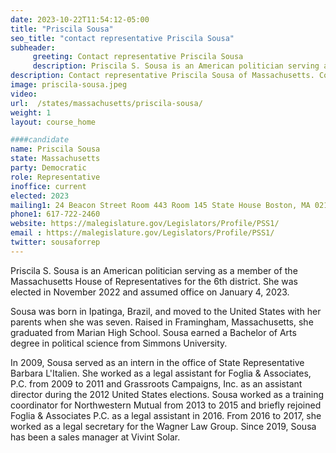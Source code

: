 ```yaml
---
date: 2023-10-22T11:54:12-05:00
title: "Priscila Sousa"
seo_title: "contact representative Priscila Sousa"
subheader:
     greeting: Contact representative Priscila Sousa
     description: Priscila S. Sousa is an American politician serving as a member of the Massachusetts House of Representatives for the 6th district. She was elected in November 2022 and assumed office on January 4, 2023.
description: Contact representative Priscila Sousa of Massachusetts. Contact information for Priscila Sousa includes email address, phone number, and mailing address.
image: priscila-sousa.jpeg
video:
url:  /states/massachusetts/priscila-sousa/
weight: 1
layout: course_home

####candidate
name: Priscila Sousa
state: Massachusetts
party: Democratic
role: Representative
inoffice: current
elected: 2023
mailing1: 24 Beacon Street Room 443 Room 145 State House Boston, MA 02133
phone1: 617-722-2460
website: https://malegislature.gov/Legislators/Profile/PSS1/
email : https://malegislature.gov/Legislators/Profile/PSS1/
twitter: sousaforrep
---
```


Priscila S. Sousa is an American politician serving as a member of the Massachusetts House of Representatives for the 6th district. She was elected in November 2022 and assumed office on January 4, 2023.

Sousa was born in Ipatinga, Brazil, and moved to the United States with her parents when she was seven. Raised in Framingham, Massachusetts, she graduated from Marian High School. Sousa earned a Bachelor of Arts degree in political science from Simmons University.

In 2009, Sousa served as an intern in the office of State Representative Barbara L'Italien. She worked as a legal assistant for Foglia & Associates, P.C. from 2009 to 2011 and Grassroots Campaigns, Inc. as an assistant director during the 2012 United States elections. Sousa worked as a training coordinator for Northwestern Mutual from 2013 to 2015 and briefly rejoined Foglia & Associates P.C. as a legal assistant in 2016. From 2016 to 2017, she worked as a legal secretary for the Wagner Law Group. Since 2019, Sousa has been a sales manager at Vivint Solar.

